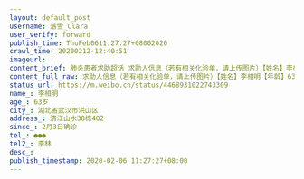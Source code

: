 ```yaml
---
layout: default_post
username: 落雪_Clara
user_verify: forward
publish_time: ThuFeb0611:27:27+08002020
crawl_time: 20200212-12:40:51
imageurl: 
content_brief: 肺炎患者求助超话 求助人信息（若有相关化验单，请上传图片）【姓名】李相明【年龄】63岁【所在城市】湖北省武汉市洪山区【所在小区、社区】清江山水38栋402【患病时间】2月3日确诊【联系方式】●●●【其他紧急联系人】李林【病症描述】联系人父亲确诊却因高龄被医院拒收，只能居家 ...全文
content_full_raw: 求助人信息（若有相关化验单，请上传图片）【姓名】李相明【年龄】63岁【所在城市】湖北省武汉市洪山区【所在小区、社区】清江山水38栋402【患病时间】2月3日确诊【联系方式】●●●【其他紧急联系人】李林【病症描述】联系人父亲确诊却因高龄被医院拒收，只能居家隔离，联系人作为密切接触者，为照顾父母，需要频繁外出购买医疗用品及生活物资，自己虽然尽力做好防护隔离措施，但不能保证隔绝病毒的二次传播，内心十分焦虑和崩溃。联系人父亲66岁，1月30号感冒发烧，发烧5天后，2月3日晚上去湖北省中医院做了CT和血常规，2月4日在佛祖岭省人民医院东院确诊为冠状病毒感染。确诊后，联系人要求住院进行治疗，而社区医院却说，武汉有“内部文件”，隔离只收治18至65岁新冠病人，大于65岁只能居家治疗。（此文件准确性暂无从考证，但以此理由被医院拒绝收治）。为不给医院和政府添麻烦，联系人将父亲带回家中居家隔离，然而家中只有一个卫生间，根本无法做到与病人的完全隔离。2月5号病情有所加重，持续发烧与咳嗽，后续病情发展无法预料！天长市
status_url: https://m.weibo.cn/status/4468931022743309
name_: 李相明
age_: 63岁
city_: 湖北省武汉市洪山区
address_: 清江山水38栋402
since_: 2月3日确诊
tel_: ●●●
tel2_: 李林
desc_: 
publish_timestamp: 2020-02-06 11:27:27+08:00
---
```

